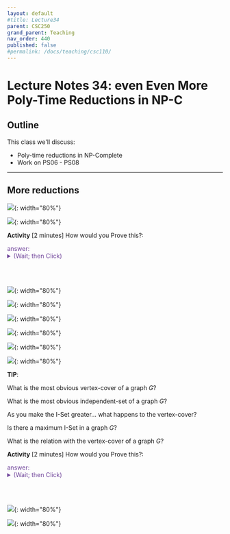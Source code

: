 ```yaml
---
layout: default
#title: Lecture34
parent: CSC250
grand_parent: Teaching
nav_order: 440
published: false
#permalink: /docs/teaching/csc110/
---  
```


Lecture Notes 34: even Even More Poly-Time Reductions in NP-C
===================================================

  

Outline
-------

This class we'll discuss:

* Poly-time reductions in NP-Complete
* Work on PS06 - PS08

  

* * *

  

More reductions
---------------

  
  
![](../../../assets/images/csc250/lecture34/PolyRed-33.png){: width="80%"}  
  
  
  
![](../../../assets/images/csc250/lecture34/PolyRed-34.png){: width="80%"}  
  
  
  
  

**Activity** \[2 minutes\] How would you Prove this?:  
<div class="container mx-lg-5">
  <span style='color:#6f439a'>answer: 
    <details><summary>(Wait; then Click)</summary>
      <p>
<img class="img-fluid" src="../../../assets/images/csc250/lecture34/PolyRed-34b.png" alt="CLIQUE proof" style="width:80%"><br>

<img class="img-fluid" src="../../../assets/images/csc250/lecture34/PolyRed-35a.png" alt="CLIQUE proof" style="width:80%"><br>

<img class="img-fluid" src="../../../assets/images/csc250/lecture34/PolyRed-35b.png" alt="CLIQUE proof" style="width:80%"><br>

<img class="img-fluid" src="../../../assets/images/csc250/lecture34/PolyRed-35c.png" alt="CLIQUE proof" style="width:80%"><br>

<img class="img-fluid" src="../../../assets/images/csc250/lecture34/PolyRed-35d.png" alt="CLIQUE proof" style="width:80%"><br>

<img class="img-fluid" src="../../../assets/images/csc250/lecture34/PolyRed-36.png" alt="CLIQUE proof" style="width:80%"><br>

<b>Upshot</b>:  
  
If you find k vertices connected in the graph, then they MUST be between vertices in different clauses, which means there is a combination that could be simultaneously TRUE in each clause... making $\Phi$ == True!

  

<img class="img-fluid" src="../../../assets/images/csc250/lecture34/PolyRed-37.png" alt="CLIQUE proof" style="width:80%"><br>  	
      </p>
    </details>
  </span>
</div> 

<br><br>
  
  
  

  



![](../../../assets/images/csc250/lecture34/PolyRed-38.png){: width="80%"}  
  
  
  
![](../../../assets/images/csc250/lecture34/PolyRed-39.png){: width="80%"}  
  
  
  
![](../../../assets/images/csc250/lecture34/PolyRed-40.png){: width="80%"}  
  
  
  
![](../../../assets/images/csc250/lecture34/PolyRed-41.png){: width="80%"}  
  
  
  
![](../../../assets/images/csc250/lecture34/PolyRed-42.png){: width="80%"}  
  
  
  
![](../../../assets/images/csc250/lecture34/PolyRed-43.png){: width="80%"}  
  
**TIP**:  
  
What is the most obvious vertex-cover of a graph $G$?  
  
What is the most obvious independent-set of a graph $G$?  
  
  
  
As you make the I-Set greater... what happens to the vertex-cover?  
  
Is there a maximum I-Set in a graph $G$?  
  
What is the relation with the vertex-cover of a graph $G$?  
  
  

**Activity** \[2 minutes\] How would you Prove this?:  
<div class="container mx-lg-5">
  <span style='color:#6f439a'>answer: 
    <details><summary>(Wait; then Click)</summary>
      <p>
<img class="img-fluid" src="../../../assets/images/csc250/lecture34/PolyRed-44.png" alt="CLIQUE proof" style="width:80%"><br> 	
<img class="img-fluid" src="../../../assets/images/csc250/lecture34/PolyRed-45.png" alt="CLIQUE proof" style="width:80%"><br>

  
<b>Upshot</b>:  
  
The largest I-Set must have, as its complement, the smallest vertex-cover!      
      </p>
    </details>
  </span>
</div> 

<br><br>
  

  
![](../../../assets/images/csc250/lecture34/PolyRed-46.png){: width="80%"}  
  
  
  
![](../../../assets/images/csc250/lecture34/PolyRed-47.png){: width="80%"}